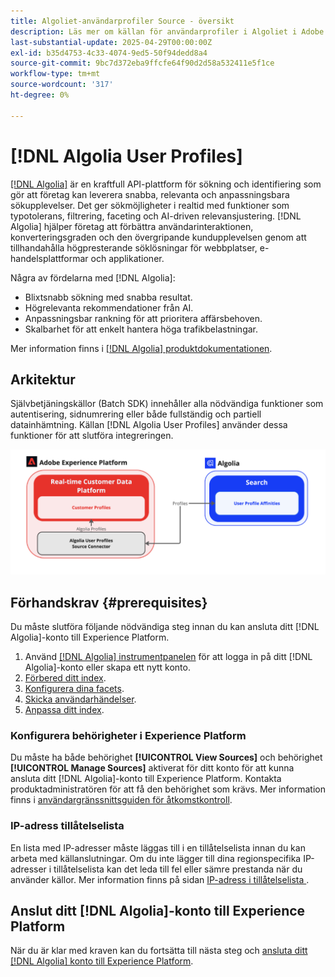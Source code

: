 ```yaml
---
title: Algoliet-användarprofiler Source - översikt
description: Läs mer om källan för användarprofiler i Algoliet i Adobe Experience Platform
last-substantial-update: 2025-04-29T00:00:00Z
exl-id: b35d4753-4c33-4074-9ed5-50f94dedd8a4
source-git-commit: 9bc7d372eba9ffcfe64f90d2d58a532411e5f1ce
workflow-type: tm+mt
source-wordcount: '317'
ht-degree: 0%

---
```


# [!DNL Algolia User Profiles]

[[!DNL Algolia]](https://www.algolia.com/) är en kraftfull API-plattform för sökning och identifiering som gör att företag kan leverera snabba, relevanta och anpassningsbara sökupplevelser. Det ger sökmöjligheter i realtid med funktioner som typotolerans, filtrering, faceting och AI-driven relevansjustering. [!DNL Algolia] hjälper företag att förbättra användarinteraktionen, konverteringsgraden och den övergripande kundupplevelsen genom att tillhandahålla högpresterande söklösningar för webbplatser, e-handelsplattformar och applikationer.

Några av fördelarna med [!DNL Algolia]:

* Blixtsnabb sökning med snabba resultat.
* Högrelevanta rekommendationer från AI.
* Anpassningsbar rankning för att prioritera affärsbehoven.
* Skalbarhet för att enkelt hantera höga trafikbelastningar.

Mer information finns i [[!DNL Algolia] produktdokumentationen](https://resources.algolia.com/).

## Arkitektur

Självbetjäningskällor (Batch SDK) innehåller alla nödvändiga funktioner som autentisering, sidnumrering eller både fullständig och partiell datainhämtning. Källan [!DNL Algolia User Profiles] använder dessa funktioner för att slutföra integreringen.

![Arkitektur för integrering mellan Algoliet och Experience Platform](../../images/tutorials/create/algolia/user-profiles/algolia-aep-user-profiles-arch.png)

## Förhandskrav {#prerequisites}

Du måste slutföra följande nödvändiga steg innan du kan ansluta ditt [!DNL Algolia]-konto till Experience Platform.

1. Använd [[!DNL Algolia] instrumentpanelen](https://dashboard.algolia.com/users/sign_up) för att logga in på ditt [!DNL Algolia]-konto eller skapa ett nytt konto.
2. [Förbered ditt index](https://www.algolia.com/doc/guides/sending-and-managing-data/prepare-your-data/in-depth/prepare-data-in-depth/).
3. [Konfigurera dina facets](https://www.algolia.com/doc/guides/managing-results/refine-results/faceting/).
4. [Skicka användarhändelser](https://www.algolia.com/doc/guides/sending-events/getting-started/).
5. [Anpassa ditt index](https://www.algolia.com/doc/guides/personalization/advanced-personalization/configure/setup/indices/).

### Konfigurera behörigheter i Experience Platform

Du måste ha både behörighet **[!UICONTROL View Sources]** och behörighet **[!UICONTROL Manage Sources]** aktiverat för ditt konto för att kunna ansluta ditt [!DNL Algolia]-konto till Experience Platform. Kontakta produktadministratören för att få den behörighet som krävs. Mer information finns i [användargränssnittsguiden för åtkomstkontroll](../../../access-control/abac/ui/permissions.md).

### IP-adress tillåtelselista

En lista med IP-adresser måste läggas till i en tillåtelselista innan du kan arbeta med källanslutningar. Om du inte lägger till dina regionspecifika IP-adresser i tillåtelselista kan det leda till fel eller sämre prestanda när du använder källor. Mer information finns på sidan [IP-adress i tillåtelselista &#x200B;](../../ip-address-allow-list.md).

## Anslut ditt [!DNL Algolia]-konto till Experience Platform

När du är klar med kraven kan du fortsätta till nästa steg och [ansluta ditt [!DNL Algolia] konto till Experience Platform](../../tutorials/ui/create/data-partners/algolia-user-profiles.md).
